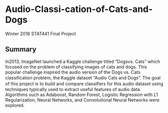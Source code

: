 # Audio-Classi-cation-of-Cats-and-Dogs
Winter 2018 STAT441 Final Project


## Summary
In2013, ImageNet launched a Kaggle challenge titled “Dogsvs. Cats” which focused on the problem of classifying images of cats and dogs. This popular challenge inspired the audio version of the Dogs vs. Cats classiﬁcation problem, the Kaggle dataset “Audio Cats and Dogs”. The goal of this project is to build and compare classiﬁers for this audio dataset using techniques typically used to extract useful features of audio data. Algorithms such as Adaboost, Random Forest, Logistic Regression with L1 Regularization, Neural Networks, and Convolutional Neural Networks were explored.
